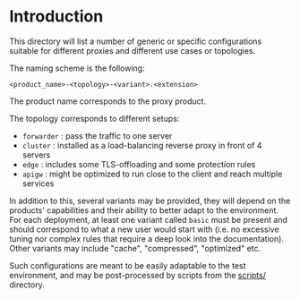 # Introduction

This directory will list a number of generic or specific configurations
suitable for different proxies and different use cases or topologies.

The naming scheme is the following:

    <product_name>-<topology>-<variant>.<extension>

The product name corresponds to the proxy product.

The topology corresponds to different setups:
  - `forwarder` : pass the traffic to one server
  - `cluster` : installed as a load-balancing reverse proxy in front of 4 servers
  - `edge` : includes some TLS-offloading and some protection rules
  - `apigw` : might be optimized to run close to the client and reach multiple services

In addition to this, several variants may be provided, they will depend on the
products' capabilities and their ability to better adapt to the environment.
For each deployment, at least one variant called `basic` must be present and
should correspond to what a new user would start with (i.e. no excessive tuning
nor complex rules that require a deep look into the documentation). Other
variants may include "cache", "compressed", "optimized" etc.

Such configurations are meant to be easily adaptable to the test environment,
and may be post-processed by scripts from the [scripts/](../scripts/)
directory.
